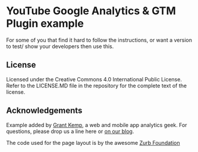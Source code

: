 # YouTube Google Analytics & GTM Plugin example
For some of you that find it hard to follow the instructions, or want a version to test/ show your developers then use this. 

## License

Licensed under the Creative Commons 4.0 International Public License. Refer to the LICENSE.MD file in the repository for the complete text of the license.

## Acknowledgements

Example added by [Grant Kemp](http://www.connectedwindow.com/), a web and mobile app analytics geek.   For questions, please drop us a line here or [on our blog](http://connectedwindow.com/get-in-touch/).

The code used for the page layout is by the awesome [Zurb Foundation](http://foundation.zurb.com/)

